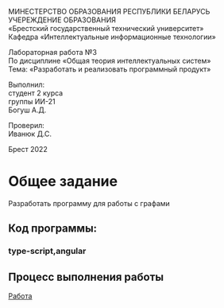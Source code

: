 МИНЕСТЕРСТВО ОБРАЗОВАНИЯ РЕСПУБЛИКИ БЕЛАРУСЬ <br/>
УЧЕРЕЖДЕНИЕ ОБРАЗОВАНИЯ <br/>
«Брестский государственный технический университет» <br/>
Кафедра «Интеллектуальные информационные технологии» <br/>

Лабораторная работа №3 <br/>
По дисциплине «Общая теория интеллектуальных систем» <br/>
Тема: «Разработать и реализовать программный продукт» <br/>

Выполнил: <br/>
студент 2 курса <br/>
группы ИИ-21 <br/>
Богуш А.Д. <br/>

Проверил: <br/>
Иванюк Д.С. <br/>

Брест 2022 <br/>

# Общее задание #
Разработать программу для работы с графами

## Код программы: ###

### type-script,angular ###

## Процесс выполнения работы ##
[Работа](https://lab.d1bdg.xyz:2443/gralex/)